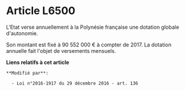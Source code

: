 # Article L6500

L'Etat verse annuellement à la Polynésie française une dotation globale d'autonomie. 

Son montant est fixé à 90 552 000 € à compter de 2017. La dotation annuelle fait l'objet de versements mensuels.

**Liens relatifs à cet article**

	**Modifié par**:

	  - Loi n°2016-1917 du 29 décembre 2016 - art. 136
